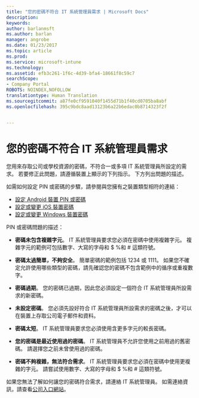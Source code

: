 ```yaml
---
title: "您的密碼不符合 IT 系統管理員需求 | Microsoft Docs"
description: 
keywords: 
author: barlanmsft
ms.author: barlan
manager: angrobe
ms.date: 01/23/2017
ms.topic: article
ms.prod: 
ms.service: microsoft-intune
ms.technology: 
ms.assetid: efb3c261-1f6c-4d39-bfa4-18661f8c59c7
searchScope:
- Company Portal
ROBOTS: NOINDEX,NOFOLLOW
translationtype: Human Translation
ms.sourcegitcommit: a87fe0cf9591040f1455d71b1f40cd0705ba8abf
ms.openlocfilehash: 395c9bdc8aad13123b6a22b6edac0b8714323f2f


---
```


# <a name="your-password-does-not-meet-your-it-admins-requirements"></a>您的密碼不符合 IT 系統管理員需求

您用來存取公司或學校資源的密碼，不符合一或多項 IT 系統管理員所設定的需求。 若要修正此問題，請遵循裝置上顯示的下列指示。 下方列出問題的描述。

如需如何設定 PIN 或密碼的步驟，請參閱與您擁有之裝置類型相符的連結：

- [設定 Android 裝置 PIN 或密碼](set-your-pin-or-password-android.md)
- [設定或變更 iOS 裝置密碼](set-or-change-your-passcode-ios.md)
- [設定或變更 Windows 裝置密碼](set-or-change-your-password-windows.md)

PIN 或密碼問題的描述：

- **密碼未包含複雜字元**。 IT 系統管理員要求您必須在密碼中使用複雜字元。 複雜字元的範例可包括數字、大寫的字母和 $ %和 # 這類符號。

- **密碼太過簡單，不夠安全**。 簡單密碼的範例包括 1234 或 1111。 如果您不確定允許使用哪些類型的密碼，請先確認您的密碼不包含範例中的循序或重複數字。

- **密碼過期**。 您的密碼已過期，因此您必須設定一個符合 IT 系統管理員所設需求的新密碼。

- **未設定密碼**。 您必須先設好符合 IT 系統管理員所設需求的密碼之後，才可以在裝置上存取公司電子郵件和資料。

- **密碼太短**。 IT 系統管理員要求您必須使用含更多字元的較長密碼。

- **您的密碼是最近使用過的密碼**。 IT 系統管理員不允許您使用之前用過的舊密碼。 請選擇您之前未曾使用過的密碼。

- **密碼不夠複雜，無法符合需求**。 IT 系統管理員要求您必須在密碼中使用更複雜的字元。 請嘗試使用數字、大寫的字母和 $ %和 # 這類符號。

如果您無法了解如何讓您的密碼符合需求，請連絡 IT 系統管理員。 如需連絡資訊，請查看[公司入口網站](http://portal.manage.microsoft.com)。



<!--HONumber=Jan17_HO4-->


